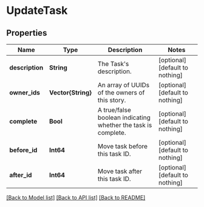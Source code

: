 # UpdateTask


## Properties
Name | Type | Description | Notes
------------ | ------------- | ------------- | -------------
**description** | **String** | The Task&#39;s description. | [optional] [default to nothing]
**owner_ids** | **Vector{String}** | An array of UUIDs of the owners of this story. | [optional] [default to nothing]
**complete** | **Bool** | A true/false boolean indicating whether the task is complete. | [optional] [default to nothing]
**before_id** | **Int64** | Move task before this task ID. | [optional] [default to nothing]
**after_id** | **Int64** | Move task after this task ID. | [optional] [default to nothing]


[[Back to Model list]](../README.md#models) [[Back to API list]](../README.md#api-endpoints) [[Back to README]](../README.md)



